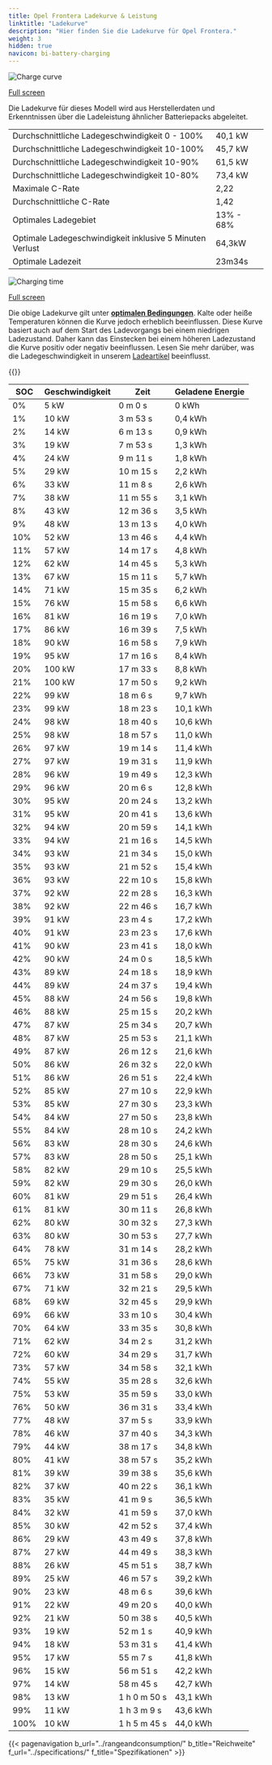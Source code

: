 ```yaml
---
title: Opel Frontera Ladekurve & Leistung
linktitle: "Ladekurve"
description: "Hier finden Sie die Ladekurve für Opel Frontera."
weight: 3
hidden: true
navicon: bi-battery-charging
---
```

<!-- markdownlint-disable MD033 -->
<img src="/images/models/opel/frontera/frontera/chargingcurve.svg" alt="Charge curve" class="img-fluid">

[Full screen](/images/models/opel/frontera/frontera/chargingcurve.svg)


<div class="alert alert-primary" role="alert">
Die Ladekurve für dieses Modell wird aus Herstellerdaten und Erkenntnissen über die Ladeleistung ähnlicher Batteriepacks abgeleitet.
</div>
<table class="table table-striped border">
<tbody>
<tr>
<td>Durchschnittliche Ladegeschwindigkeit 0 - 100%</td><td>40,1 kW</td>
</tr>
<tr>
<td>Durchschnittliche Ladegeschwindigkeit 10-100%</td><td>45,7 kW</td>
</tr>
<tr>
<td>Durchschnittliche Ladegeschwindigkeit 10-90%</td><td>61,5 kW</td>
</tr>
<tr>
<td>Durchschnittliche Ladegeschwindigkeit 10-80%</td><td>73,4 kW</td>
</tr>
<tr>
<td>Maximale C-Rate</td><td>2,22</td>
</tr>
<tr>
<td>Durchschnittliche C-Rate</td><td>1,42</td>
</tr>
<tr>
<td>Optimales Ladegebiet</td><td>13% - 68%</td>
</tr>
<tr>
<td>Optimale Ladegeschwindigkeit inklusive 5 Minuten Verlust</td><td>64,3kW</td>
</tr>
<tr>
<td>Optimale Ladezeit</td><td>23m34s</td>
</tr>
</tbody>
</table>
<img src="/images/models/opel/frontera/frontera/chargingtime.svg" alt="Charging time" class="img-fluid">

[Full screen](/images/models/opel/frontera/frontera/chargingtime.svg)


Die obige Ladekurve gilt unter **[optimalen Bedingungen](../../../../../technology/battery/charging/#temperature)**. Kalte oder heiße Temperaturen können die Kurve jedoch erheblich beeinflussen. Diese Kurve basiert auch auf dem Start des Ladevorgangs bei einem niedrigen Ladezustand. Daher kann das Einstecken bei einem höheren Ladezustand die Kurve positiv oder negativ beeinflussen. Lesen Sie mehr darüber, was die Ladegeschwindigkeit in unserem [Ladeartikel](../../../../../technology/battery/charging/) beeinflusst.


{{<evkxdisplayaddarticle />}}
<table class="table table-striped border">
<thead>
<tr><th>SOC</th><th>Geschwindigkeit</th><th>Zeit</th><th>Geladene Energie</th></tr>
</thead>
<tbody>
<tr>
<td>0%</td><td>5 kW</td><td> 0 m 0 s </td><td>0 kWh </td>
</tr>
<tr>
<td>1%</td><td>10 kW</td><td> 3 m 53 s </td><td>0,4 kWh </td>
</tr>
<tr>
<td>2%</td><td>14 kW</td><td> 6 m 13 s </td><td>0,9 kWh </td>
</tr>
<tr>
<td>3%</td><td>19 kW</td><td> 7 m 53 s </td><td>1,3 kWh </td>
</tr>
<tr>
<td>4%</td><td>24 kW</td><td> 9 m 11 s </td><td>1,8 kWh </td>
</tr>
<tr>
<td>5%</td><td>29 kW</td><td> 10 m 15 s </td><td>2,2 kWh </td>
</tr>
<tr>
<td>6%</td><td>33 kW</td><td> 11 m 8 s </td><td>2,6 kWh </td>
</tr>
<tr>
<td>7%</td><td>38 kW</td><td> 11 m 55 s </td><td>3,1 kWh </td>
</tr>
<tr>
<td>8%</td><td>43 kW</td><td> 12 m 36 s </td><td>3,5 kWh </td>
</tr>
<tr>
<td>9%</td><td>48 kW</td><td> 13 m 13 s </td><td>4,0 kWh </td>
</tr>
<tr>
<td>10%</td><td>52 kW</td><td> 13 m 46 s </td><td>4,4 kWh </td>
</tr>
<tr>
<td>11%</td><td>57 kW</td><td> 14 m 17 s </td><td>4,8 kWh </td>
</tr>
<tr>
<td>12%</td><td>62 kW</td><td> 14 m 45 s </td><td>5,3 kWh </td>
</tr>
<tr>
<td>13%</td><td>67 kW</td><td> 15 m 11 s </td><td>5,7 kWh </td>
</tr>
<tr>
<td>14%</td><td>71 kW</td><td> 15 m 35 s </td><td>6,2 kWh </td>
</tr>
<tr>
<td>15%</td><td>76 kW</td><td> 15 m 58 s </td><td>6,6 kWh </td>
</tr>
<tr>
<td>16%</td><td>81 kW</td><td> 16 m 19 s </td><td>7,0 kWh </td>
</tr>
<tr>
<td>17%</td><td>86 kW</td><td> 16 m 39 s </td><td>7,5 kWh </td>
</tr>
<tr>
<td>18%</td><td>90 kW</td><td> 16 m 58 s </td><td>7,9 kWh </td>
</tr>
<tr>
<td>19%</td><td>95 kW</td><td> 17 m 16 s </td><td>8,4 kWh </td>
</tr>
<tr>
<td>20%</td><td>100 kW</td><td> 17 m 33 s </td><td>8,8 kWh </td>
</tr>
<tr>
<td>21%</td><td>100 kW</td><td> 17 m 50 s </td><td>9,2 kWh </td>
</tr>
<tr>
<td>22%</td><td>99 kW</td><td> 18 m 6 s </td><td>9,7 kWh </td>
</tr>
<tr>
<td>23%</td><td>99 kW</td><td> 18 m 23 s </td><td>10,1 kWh </td>
</tr>
<tr>
<td>24%</td><td>98 kW</td><td> 18 m 40 s </td><td>10,6 kWh </td>
</tr>
<tr>
<td>25%</td><td>98 kW</td><td> 18 m 57 s </td><td>11,0 kWh </td>
</tr>
<tr>
<td>26%</td><td>97 kW</td><td> 19 m 14 s </td><td>11,4 kWh </td>
</tr>
<tr>
<td>27%</td><td>97 kW</td><td> 19 m 31 s </td><td>11,9 kWh </td>
</tr>
<tr>
<td>28%</td><td>96 kW</td><td> 19 m 49 s </td><td>12,3 kWh </td>
</tr>
<tr>
<td>29%</td><td>96 kW</td><td> 20 m 6 s </td><td>12,8 kWh </td>
</tr>
<tr>
<td>30%</td><td>95 kW</td><td> 20 m 24 s </td><td>13,2 kWh </td>
</tr>
<tr>
<td>31%</td><td>95 kW</td><td> 20 m 41 s </td><td>13,6 kWh </td>
</tr>
<tr>
<td>32%</td><td>94 kW</td><td> 20 m 59 s </td><td>14,1 kWh </td>
</tr>
<tr>
<td>33%</td><td>94 kW</td><td> 21 m 16 s </td><td>14,5 kWh </td>
</tr>
<tr>
<td>34%</td><td>93 kW</td><td> 21 m 34 s </td><td>15,0 kWh </td>
</tr>
<tr>
<td>35%</td><td>93 kW</td><td> 21 m 52 s </td><td>15,4 kWh </td>
</tr>
<tr>
<td>36%</td><td>93 kW</td><td> 22 m 10 s </td><td>15,8 kWh </td>
</tr>
<tr>
<td>37%</td><td>92 kW</td><td> 22 m 28 s </td><td>16,3 kWh </td>
</tr>
<tr>
<td>38%</td><td>92 kW</td><td> 22 m 46 s </td><td>16,7 kWh </td>
</tr>
<tr>
<td>39%</td><td>91 kW</td><td> 23 m 4 s </td><td>17,2 kWh </td>
</tr>
<tr>
<td>40%</td><td>91 kW</td><td> 23 m 23 s </td><td>17,6 kWh </td>
</tr>
<tr>
<td>41%</td><td>90 kW</td><td> 23 m 41 s </td><td>18,0 kWh </td>
</tr>
<tr>
<td>42%</td><td>90 kW</td><td> 24 m 0 s </td><td>18,5 kWh </td>
</tr>
<tr>
<td>43%</td><td>89 kW</td><td> 24 m 18 s </td><td>18,9 kWh </td>
</tr>
<tr>
<td>44%</td><td>89 kW</td><td> 24 m 37 s </td><td>19,4 kWh </td>
</tr>
<tr>
<td>45%</td><td>88 kW</td><td> 24 m 56 s </td><td>19,8 kWh </td>
</tr>
<tr>
<td>46%</td><td>88 kW</td><td> 25 m 15 s </td><td>20,2 kWh </td>
</tr>
<tr>
<td>47%</td><td>87 kW</td><td> 25 m 34 s </td><td>20,7 kWh </td>
</tr>
<tr>
<td>48%</td><td>87 kW</td><td> 25 m 53 s </td><td>21,1 kWh </td>
</tr>
<tr>
<td>49%</td><td>87 kW</td><td> 26 m 12 s </td><td>21,6 kWh </td>
</tr>
<tr>
<td>50%</td><td>86 kW</td><td> 26 m 32 s </td><td>22,0 kWh </td>
</tr>
<tr>
<td>51%</td><td>86 kW</td><td> 26 m 51 s </td><td>22,4 kWh </td>
</tr>
<tr>
<td>52%</td><td>85 kW</td><td> 27 m 10 s </td><td>22,9 kWh </td>
</tr>
<tr>
<td>53%</td><td>85 kW</td><td> 27 m 30 s </td><td>23,3 kWh </td>
</tr>
<tr>
<td>54%</td><td>84 kW</td><td> 27 m 50 s </td><td>23,8 kWh </td>
</tr>
<tr>
<td>55%</td><td>84 kW</td><td> 28 m 10 s </td><td>24,2 kWh </td>
</tr>
<tr>
<td>56%</td><td>83 kW</td><td> 28 m 30 s </td><td>24,6 kWh </td>
</tr>
<tr>
<td>57%</td><td>83 kW</td><td> 28 m 50 s </td><td>25,1 kWh </td>
</tr>
<tr>
<td>58%</td><td>82 kW</td><td> 29 m 10 s </td><td>25,5 kWh </td>
</tr>
<tr>
<td>59%</td><td>82 kW</td><td> 29 m 30 s </td><td>26,0 kWh </td>
</tr>
<tr>
<td>60%</td><td>81 kW</td><td> 29 m 51 s </td><td>26,4 kWh </td>
</tr>
<tr>
<td>61%</td><td>81 kW</td><td> 30 m 11 s </td><td>26,8 kWh </td>
</tr>
<tr>
<td>62%</td><td>80 kW</td><td> 30 m 32 s </td><td>27,3 kWh </td>
</tr>
<tr>
<td>63%</td><td>80 kW</td><td> 30 m 53 s </td><td>27,7 kWh </td>
</tr>
<tr>
<td>64%</td><td>78 kW</td><td> 31 m 14 s </td><td>28,2 kWh </td>
</tr>
<tr>
<td>65%</td><td>75 kW</td><td> 31 m 36 s </td><td>28,6 kWh </td>
</tr>
<tr>
<td>66%</td><td>73 kW</td><td> 31 m 58 s </td><td>29,0 kWh </td>
</tr>
<tr>
<td>67%</td><td>71 kW</td><td> 32 m 21 s </td><td>29,5 kWh </td>
</tr>
<tr>
<td>68%</td><td>69 kW</td><td> 32 m 45 s </td><td>29,9 kWh </td>
</tr>
<tr>
<td>69%</td><td>66 kW</td><td> 33 m 10 s </td><td>30,4 kWh </td>
</tr>
<tr>
<td>70%</td><td>64 kW</td><td> 33 m 35 s </td><td>30,8 kWh </td>
</tr>
<tr>
<td>71%</td><td>62 kW</td><td> 34 m 2 s </td><td>31,2 kWh </td>
</tr>
<tr>
<td>72%</td><td>60 kW</td><td> 34 m 29 s </td><td>31,7 kWh </td>
</tr>
<tr>
<td>73%</td><td>57 kW</td><td> 34 m 58 s </td><td>32,1 kWh </td>
</tr>
<tr>
<td>74%</td><td>55 kW</td><td> 35 m 28 s </td><td>32,6 kWh </td>
</tr>
<tr>
<td>75%</td><td>53 kW</td><td> 35 m 59 s </td><td>33,0 kWh </td>
</tr>
<tr>
<td>76%</td><td>50 kW</td><td> 36 m 31 s </td><td>33,4 kWh </td>
</tr>
<tr>
<td>77%</td><td>48 kW</td><td> 37 m 5 s </td><td>33,9 kWh </td>
</tr>
<tr>
<td>78%</td><td>46 kW</td><td> 37 m 40 s </td><td>34,3 kWh </td>
</tr>
<tr>
<td>79%</td><td>44 kW</td><td> 38 m 17 s </td><td>34,8 kWh </td>
</tr>
<tr>
<td>80%</td><td>41 kW</td><td> 38 m 57 s </td><td>35,2 kWh </td>
</tr>
<tr>
<td>81%</td><td>39 kW</td><td> 39 m 38 s </td><td>35,6 kWh </td>
</tr>
<tr>
<td>82%</td><td>37 kW</td><td> 40 m 22 s </td><td>36,1 kWh </td>
</tr>
<tr>
<td>83%</td><td>35 kW</td><td> 41 m 9 s </td><td>36,5 kWh </td>
</tr>
<tr>
<td>84%</td><td>32 kW</td><td> 41 m 59 s </td><td>37,0 kWh </td>
</tr>
<tr>
<td>85%</td><td>30 kW</td><td> 42 m 52 s </td><td>37,4 kWh </td>
</tr>
<tr>
<td>86%</td><td>29 kW</td><td> 43 m 49 s </td><td>37,8 kWh </td>
</tr>
<tr>
<td>87%</td><td>27 kW</td><td> 44 m 49 s </td><td>38,3 kWh </td>
</tr>
<tr>
<td>88%</td><td>26 kW</td><td> 45 m 51 s </td><td>38,7 kWh </td>
</tr>
<tr>
<td>89%</td><td>25 kW</td><td> 46 m 57 s </td><td>39,2 kWh </td>
</tr>
<tr>
<td>90%</td><td>23 kW</td><td> 48 m 6 s </td><td>39,6 kWh </td>
</tr>
<tr>
<td>91%</td><td>22 kW</td><td> 49 m 20 s </td><td>40,0 kWh </td>
</tr>
<tr>
<td>92%</td><td>21 kW</td><td> 50 m 38 s </td><td>40,5 kWh </td>
</tr>
<tr>
<td>93%</td><td>19 kW</td><td> 52 m 1 s </td><td>40,9 kWh </td>
</tr>
<tr>
<td>94%</td><td>18 kW</td><td> 53 m 31 s </td><td>41,4 kWh </td>
</tr>
<tr>
<td>95%</td><td>17 kW</td><td> 55 m 7 s </td><td>41,8 kWh </td>
</tr>
<tr>
<td>96%</td><td>15 kW</td><td> 56 m 51 s </td><td>42,2 kWh </td>
</tr>
<tr>
<td>97%</td><td>14 kW</td><td> 58 m 45 s </td><td>42,7 kWh </td>
</tr>
<tr>
<td>98%</td><td>13 kW</td><td>1 h 0 m 50 s </td><td>43,1 kWh </td>
</tr>
<tr>
<td>99%</td><td>11 kW</td><td>1 h 3 m 9 s </td><td>43,6 kWh </td>
</tr>
<tr>
<td>100%</td><td>10 kW</td><td>1 h 5 m 45 s </td><td>44,0 kWh </td>
</tr>
</tbody>
</table>


{{< pagenavigation b_url="../rangeandconsumption/" b_title="Reichweite" f_url="../specifications/" f_title="Spezifikationen" >}}
